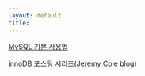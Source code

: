 ```yaml
---
layout: default
title:
---
```


[MySQL 기본 사용법](https://dandyrilla.github.io/2018-12-28/mysql/)

[innoDB 포스팅 시리즈(Jeremy Cole blog)](https://blog.jcole.us/innodb/)